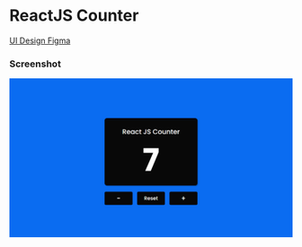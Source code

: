 # ReactJS Counter

[UI Design Figma](https://www.figma.com/file/FrS8I6nGSoJ014W9VTShUN/React---Card?type=design&node-id=0-1&mode=design)

### Screenshot
![Screenshot](https://github.com/encinares16/reactjs/blob/main/react-projects/react-counter/src/assets/images/screenshot.png)
